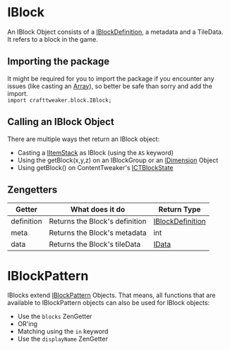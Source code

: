 # IBlock
An IBlock Object consists of a [IBlockDefinition](IBlockDefinition), a metadata and a TileData.  
It refers to a block in the game.

## Importing the package
It might be required for you to import the package if you encounter any issues (like casting an [Array](/AdvancedFunctions/Arrays_and_Loops)), so better be safe than sorry and add the import.  
`import crafttweaker.block.IBlock;`

## Calling an IBlock Object

There are multiple ways thet return an IBlock object:

* Casting a [IItemStack](/Vanilla/Items/IItemStack) as IBlock (using the `AS` keyword)
* Using the getBlock(x,y,z) on an IBlockGroup or an [IDimension](/AdvancedFunctions/Recipe_Functions/#idimension) Object
* Using getBlock() on ContentTweaker's [ICTBlockState](/Mods/ContentTweaker/Vanilla/Types/Block/ICTBlockState)

## Zengetters

| Getter     | What does it do                | Return Type                            |
|------------|--------------------------------|----------------------------------------|
| definition | Returns the Block's definition | [IBlockDefinition](IBlockDefinition)   |
| meta       | Returns the Block's metadata   | int                                    |
| data       | Returns the Block's tileData   | [IData](/Vanilla/Data/IData)           |



# IBlockPattern

IBlocks extend [IBlockPattern](IBlockPattern) Objects. That means, all functions that are available to IBlockPattern objects can also be used for IBlock objects:

* Use the `blocks` ZenGetter
* OR'ing
* Matching using the `in` keyword
* Use the `displayName` ZenGetter